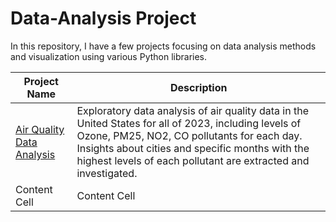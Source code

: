 # Data-Analysis Project

In this repository, I have a few projects focusing on data analysis methods and visualization using various Python libraries.


| Project Name  | Description |
| ------------- | ------------- |
| [Air Quality Data Analysis](https://github.com/dsygmz/Data-Analysis/tree/main/Air%20Quality%20Data%20Analysis)  | Exploratory data analysis of air quality data in the United States for all of 2023, including levels of Ozone, PM25, NO2, CO pollutants for each day. Insights about cities and specific months with the highest levels of each pollutant are extracted and investigated. |
| Content Cell  | Content Cell  |
